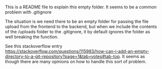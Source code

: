 This is a README file to explain this empty folder. It seems to be a common problem with .gitignore

The situation is we need there to be an empty folder for passing the file upload from the frontend to the backend, but when we include the contents of the /uploads folder to the .gitignore, it by default ignores the folder as well breaking the function.

See this stackoverflow entry https://stackoverflow.com/questions/115983/how-can-i-add-an-empty-directory-to-a-git-repository?page=1&tab=votes#tab-top. It seems as though there are many opinions on how to handle this sort of problem.
